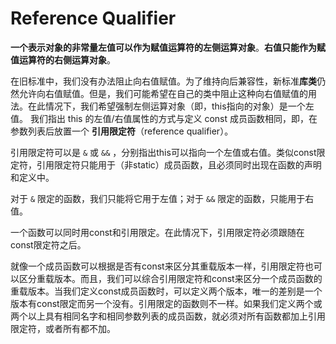 # Reference Qualifier

**一个表示对象的非常量左值可以作为赋值运算符的左侧运算对象**。**右值只能作为赋值运算符的右侧运算对象**。

在旧标准中，我们没有办法阻止向右值赋值。为了维持向后兼容性，新标准**库类**仍然允许向右值赋值。但是，我们可能希望在自己的类中阻止这种向右值赋值的用法。在此情况下，我们希望强制左侧运算对象（即，this指向的对象）是一个左值。 我们指出 this 的左值/右值属性的方式与定义 const 成员函数相同，即，在参数列表后放置一个 **引用限定符**（reference qualifier）。

引用限定符可以是 `&` 或 `&&` ，分别指出this可以指向一个左值或右值。类似const限定符，引用限定符只能用于（非static）成员函数，且必须同时出现在函数的声明和定义中。 

对于 `&` 限定的函数，我们只能将它用于左值；对于 `&&` 限定的函数，只能用于右值。

一个函数可以同时用const和引用限定。在此情况下，引用限定符必须跟随在const限定符之后。

就像一个成员函数可以根据是否有const来区分其重载版本一样，引用限定符也可以区分重载版本。而且，我们可以综合引用限定符和const来区分一个成员函数的重载版本。当我们定义const成员函数时，可以定义两个版本，唯一的差别是一个版本有const限定而另一个没有。引用限定的函数则不一样。如果我们定义两个或两个以上具有相同名字和相同参数列表的成员函数，就必须对所有函数都加上引用限定符，或者所有都不加。

